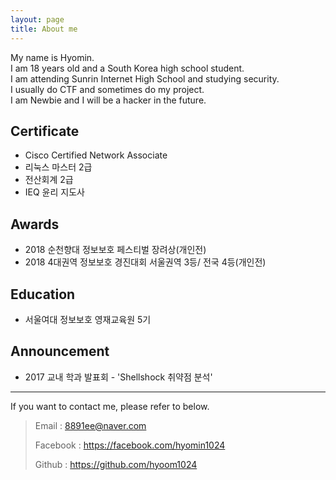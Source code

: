 ```yaml
---
layout: page
title: About me 
---
```



My name is Hyomin.  
I am 18 years old and a South Korea high school student.   
I am attending Sunrin Internet High School and studying security.   
I usually do CTF and sometimes do my project.   
I am Newbie and I will be a hacker in the future.   

## Certificate
+ Cisco Certified Network Associate 
+ 리눅스 마스터 2급
+ 전산회계 2급
+ IEQ 윤리 지도사 

## Awards
+ 2018 순천향대 정보보호 페스티벌 장려상(개인전)
+ 2018 4대권역 정보보호 경진대회 서울권역 3등/ 전국 4등(개인전)

## Education
+ 서울여대 정보보호 영재교육원 5기  

## Announcement
+ 2017 교내 학과 발표회 - 'Shellshock 취약점 분석'



---
If you want to contact me, please refer to below.

> Email : <8891ee@naver.com>
> 
> Facebook : <https://facebook.com/hyomin1024>
> 
> Github : <https://github.com/hyoom1024>
